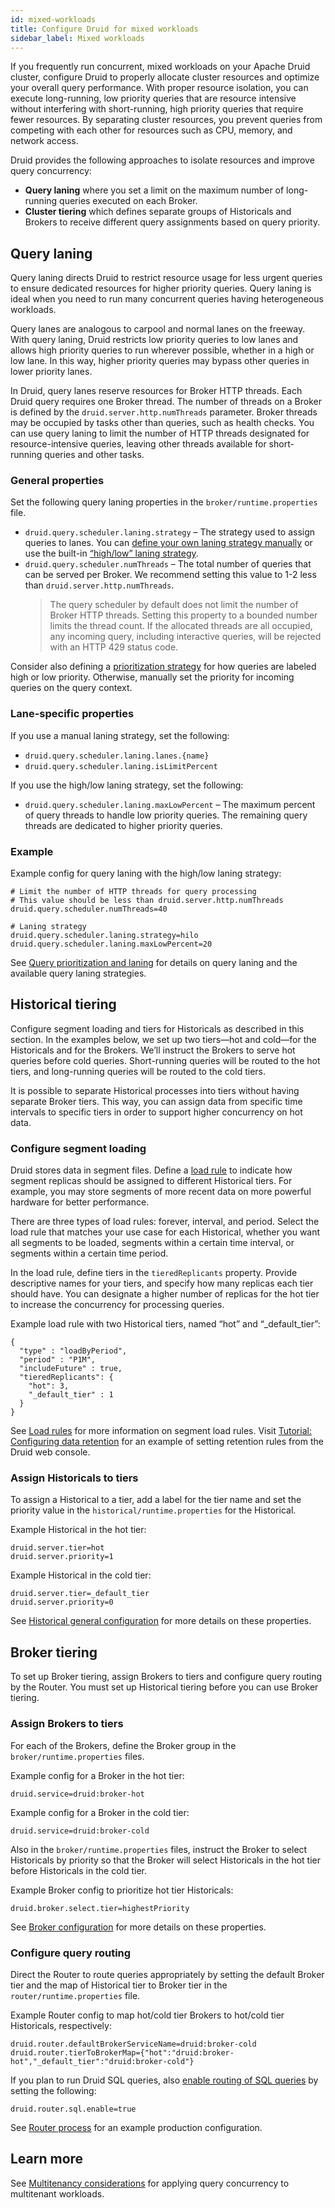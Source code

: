 ```yaml
---
id: mixed-workloads
title: Configure Druid for mixed workloads
sidebar_label: Mixed workloads
---
```


<!--
  ~ Licensed to the Apache Software Foundation (ASF) under one
  ~ or more contributor license agreements.  See the NOTICE file
  ~ distributed with this work for additional information
  ~ regarding copyright ownership.  The ASF licenses this file
  ~ to you under the Apache License, Version 2.0 (the
  ~ "License"); you may not use this file except in compliance
  ~ with the License.  You may obtain a copy of the License at
  ~
  ~   http://www.apache.org/licenses/LICENSE-2.0
  ~
  ~ Unless required by applicable law or agreed to in writing,
  ~ software distributed under the License is distributed on an
  ~ "AS IS" BASIS, WITHOUT WARRANTIES OR CONDITIONS OF ANY
  ~ KIND, either express or implied.  See the License for the
  ~ specific language governing permissions and limitations
  ~ under the License.
  -->

If you frequently run concurrent, mixed workloads on your Apache Druid cluster, configure Druid to properly allocate cluster resources and optimize your overall query performance. With proper resource isolation, you can execute long-running, low priority queries that are resource intensive without interfering with short-running, high priority queries that require fewer resources. By separating cluster resources, you prevent queries from competing with each other for resources such as CPU, memory, and network access.

Druid provides the following approaches to isolate resources and improve query concurrency:
- **Query laning** where you set a limit on the maximum number of long-running queries executed on each Broker. 
- **Cluster tiering** which defines separate groups of Historicals and Brokers to receive different query assignments based on query priority.

## Query laning

Query laning directs Druid to restrict resource usage for less urgent queries to ensure dedicated resources for higher priority queries. Query laning is ideal when you need to run many concurrent queries having heterogeneous workloads.

Query lanes are analogous to carpool and normal lanes on the freeway. With query laning, Druid restricts low priority queries to low lanes and allows high priority queries to run wherever possible, whether in a high or low lane. In this way, higher priority queries may bypass other queries in lower priority lanes.

In Druid, query lanes reserve resources for Broker HTTP threads. Each Druid query requires one Broker thread. The number of threads on a Broker is defined by the `druid.server.http.numThreads` parameter. Broker threads may be occupied by tasks other than queries, such as health checks. You can use query laning to limit the number of HTTP threads designated for resource-intensive queries, leaving other threads available for short-running queries and other tasks.

### General properties

Set the following query laning properties in the `broker/runtime.properties` file.

* `druid.query.scheduler.laning.strategy` – The strategy used to assign queries to lanes. You can [define your own laning strategy manually](../configuration/index.md#manual-laning-strategy) or use the built-in [“high/low” laning strategy](../configuration/index.md#highlow-laning-strategy).
* `druid.query.scheduler.numThreads` – The total number of queries that can be served per Broker. We recommend setting this value to 1-2 less than `druid.server.http.numThreads`.
  > The query scheduler by default does not limit the number of Broker HTTP threads. Setting this property to a bounded number limits the thread count. If the allocated threads are all occupied, any incoming query, including interactive queries, will be rejected with an HTTP 429 status code.


Consider also defining a [prioritization strategy](../configuration/index.md#prioritization-strategies) for how queries are labeled high or low priority. Otherwise, manually set the priority for incoming queries on the query context.

### Lane-specific properties

If you use a manual laning strategy, set the following:

* `druid.query.scheduler.laning.lanes.{name}`
* `druid.query.scheduler.laning.isLimitPercent`

If you use the high/low laning strategy, set the following:

* `druid.query.scheduler.laning.maxLowPercent` – The maximum percent of query threads to handle low priority queries. The remaining query threads are dedicated to higher priority queries.

### Example

Example config for query laning with the high/low laning strategy:

```
# Limit the number of HTTP threads for query processing
# This value should be less than druid.server.http.numThreads
druid.query.scheduler.numThreads=40 

# Laning strategy
druid.query.scheduler.laning.strategy=hilo
druid.query.scheduler.laning.maxLowPercent=20
```

See [Query prioritization and laning](../configuration/index.md#query-prioritization-and-laning) for details on query laning and the available query laning strategies.

## Historical tiering

Configure segment loading and tiers for Historicals as described in this section. In the examples below, we set up two tiers—hot and cold—for the Historicals and for the Brokers. We’ll instruct the Brokers to serve hot queries before cold queries. Short-running queries will be routed to the hot tiers, and long-running queries will be routed to the cold tiers.

It is possible to separate Historical processes into tiers without having separate Broker tiers. This way, you can assign data from specific time intervals to specific tiers in order to support higher concurrency on hot data. 

### Configure segment loading

Druid stores data in segment files. Define a [load rule](rule-configuration.md#load-rules) to indicate how segment replicas should be assigned to different Historical tiers. For example, you may store segments of more recent data on more powerful hardware for better performance.

There are three types of load rules: forever, interval, and period. Select the load rule that matches your use case for each Historical, whether you want all segments to be loaded, segments within a certain time interval, or segments within a certain time period. 

In the load rule, define tiers in the `tieredReplicants` property. Provide descriptive names for your tiers, and specify how many replicas each tier should have. You can designate a higher number of replicas for the hot tier to increase the concurrency for processing queries.

Example load rule with two Historical tiers, named “hot” and “\_default\_tier”:

```
{
  "type" : "loadByPeriod",
  "period" : "P1M",
  "includeFuture" : true,
  "tieredReplicants": {
    "hot": 3,
    "_default_tier" : 1
  }
}
```

See [Load rules](rule-configuration.md#load-rules) for more information on segment load rules. Visit [Tutorial: Configuring data retention](../tutorials/tutorial-retention.md) for an example of setting retention rules from the Druid web console.

### Assign Historicals to tiers

To assign a Historical to a tier, add a label for the tier name and set the priority value in the  `historical/runtime.properties` for the Historical.

Example Historical in the hot tier:

```
druid.server.tier=hot
druid.server.priority=1
```

Example Historical in the cold tier:

```
druid.server.tier=_default_tier
druid.server.priority=0
```

See [Historical general configuration](../configuration/index.md#historical-general-configuration) for more details on these properties.

## Broker tiering

To set up Broker tiering, assign Brokers to tiers and configure query routing by the Router. You must set up Historical tiering before you can use Broker tiering.


### Assign Brokers to tiers

For each of the Brokers, define the Broker group in the `broker/runtime.properties` files.

Example config for a Broker in the hot tier:
```
druid.service=druid:broker-hot
```

Example config for a Broker in the cold tier:
```
druid.service=druid:broker-cold
```

Also in the `broker/runtime.properties` files, instruct the Broker to select Historicals by priority so that the Broker will select Historicals in the hot tier before Historicals in the cold tier.

Example Broker config to prioritize hot tier Historicals:
```
druid.broker.select.tier=highestPriority
```

See [Broker configuration](../configuration/index.md#broker-process-configs) for more details on these properties.

### Configure query routing

Direct the Router to route queries appropriately by setting the default Broker tier and the map of Historical tier to Broker tier in the `router/runtime.properties` file.

Example Router config to map hot/cold tier Brokers to hot/cold tier Historicals, respectively:

```
druid.router.defaultBrokerServiceName=druid:broker-cold
druid.router.tierToBrokerMap={"hot":"druid:broker-hot","_default_tier":"druid:broker-cold"}
```

If you plan to run Druid SQL queries, also [enable routing of SQL queries](../design/router.md#routing-of-sql-queries-using-strategies) by setting the following:
```
druid.router.sql.enable=true
```

See [Router process](../design/router.md#example-production-configuration) for an example production configuration.

## Learn more

See [Multitenancy considerations](../querying/multitenancy.md) for applying query concurrency to multitenant workloads.
